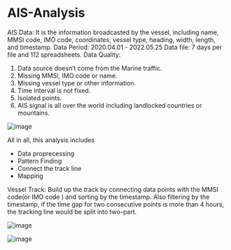 # AIS-Analysis

AIS Data: It is the information broadcasted by the vessel, including name, MMSI  code, IMO code, coordinates, vessel type, heading, width, length, and timestamp.
Data Period: 2020.04.01 - 2022.05.25
Data file: 7 days per file and 112 spreadsheets.
Data Quality:
1. Data source doesn’t come from the Marine traffic.
2. Missing MMSI, IMO code or name.
3. Missing vessel type or other information.
4. Time interval is not fixed. 
5. Isolated points.
6. AIS signal is all over the world including landlocked countries or mountains.

![image](https://github.com/user-attachments/assets/ea4924dd-0976-4317-a07e-e0a49253463a)

All in all, this analysis includes
- Data proprecessing
- Pattern Finding
- Connect the track line
- Mapping

Vessel Track: Build up the track by connecting data points with the MMSI code(or IMO code ) and sorting by the timestamp. Also filtering by the timestamp, if the time gap for two consecutive points is more than 4 hours, the tracking line would be split into two-part.

![image](https://github.com/user-attachments/assets/42f2d87e-c0f5-42b3-ae4a-5d41cff67c80)

![image](https://github.com/user-attachments/assets/3bad0505-bca1-4725-8c4f-e3cceac638a6)
